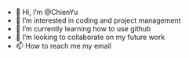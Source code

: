 - 👋 Hi, I’m @ChienYu
- 👀 I’m interested in coding and project management
- 🌱 I’m currently learning how to use github
- 💞️ I’m looking to collaborate on my future work
- 📫 How to reach me my email 

<!---
kentoyen/kentoyen is a ✨ special ✨ repository because its `README.md` (this file) appears on your GitHub profile.
You can click the Preview link to take a look at your changes.
--->
